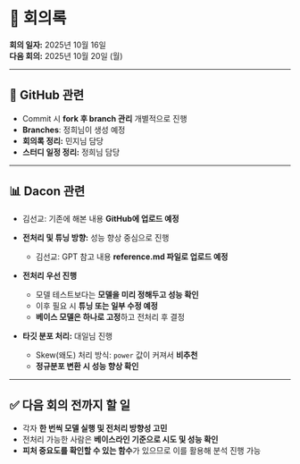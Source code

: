 # 📄 회의록

**회의 일자:** 2025년 10월 16일  
**다음 회의:** 2025년 10월 20일 (월)

---

## 🔧 GitHub 관련
- Commit 시 **fork 후 branch 관리** 개별적으로 진행  
- **Branches**: 정희님이 생성 예정  
- **회의록 정리:** 민지님 담당  
- **스터디 일정 정리:** 정희님 담당  

---

## 📊 Dacon 관련
- 김선교: 기존에 해본 내용 **GitHub에 업로드 예정**  
- **전처리 및 튜닝 방향:** 성능 향상 중심으로 진행  
  - 김선교: GPT 참고 내용 **reference.md 파일로 업로드 예정**  
- **전처리 우선 진행**
  - 모델 테스트보다는 **모델을 미리 정해두고 성능 확인**  
  - 이후 필요 시 **튜닝 또는 일부 수정 예정**  
  - **베이스 모델은 하나로 고정**하고 전처리 후 결정  

- **타깃 분포 처리:** 대일님 진행  
  - Skew(왜도) 처리 방식: `power` 값이 커져서 **비추천**  
  - **정규분포 변환 시 성능 향상 확인**

---

## ✅ 다음 회의 전까지 할 일
- 각자 **한 번씩 모델 실행 및 전처리 방향성 고민**  
- 전처리 가능한 사람은 **베이스라인 기준으로 시도 및 성능 확인**
- **피처 중요도를 확인할 수 있는 함수**가 있으므로 이를 활용해 분석 진행 가능
